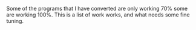 Some of the programs that I have converted are only working 70% some are working 100%. This is a list of work works, and what needs some fine tuning.

